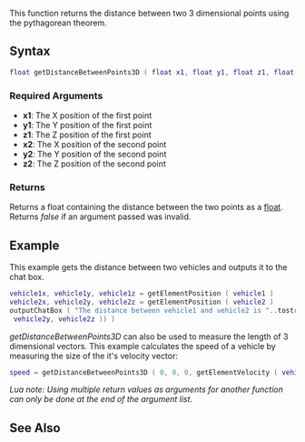 This function returns the distance between two 3 dimensional points using the pythagorean theorem.

Syntax
------

``` lua
float getDistanceBetweenPoints3D ( float x1, float y1, float z1, float x2, float y2, float z2 )
```

### Required Arguments

-   **x1**: The X position of the first point
-   **y1**: The Y position of the first point
-   **z1**: The Z position of the first point
-   **x2**: The X position of the second point
-   **y2**: The Y position of the second point
-   **z2**: The Z position of the second point

### Returns

Returns a float containing the distance between the two points as a [float](/docs/float.md "wikilink"). Returns *false* if an argument passed was invalid.

Example
-------

This example gets the distance between two vehicles and outputs it to the chat box.

``` lua
vehicle1x, vehicle1y, vehicle1z = getElementPosition ( vehicle1 )
vehicle2x, vehicle2y, vehicle2z = getElementPosition ( vehicle2 )
outputChatBox ( "The distance between vehicle1 and vehicle2 is "..tostring(getDistanceBetweenPoints3D ( vehicle1x, vehicle1y, vehicle1z, vehicle2x,
 vehicle2y, vehicle2z )) )
```

*getDistanceBetweenPoints3D* can also be used to measure the length of 3 dimensional vectors. This example calculates the speed of a vehicle by measuring the size of the it's velocity vector:

``` lua
speed = getDistanceBetweenPoints3D ( 0, 0, 0, getElementVelocity ( vehicle ) )
```

*Lua note: Using multiple return values as arguments for another function can only be done at the end of the argument list.*

See Also
--------
